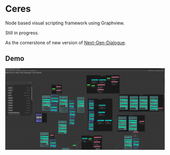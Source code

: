 # Ceres

Node based visual scripting framework using Graphview.

Still in progress. 

As the cornerstone of new version of [Next-Gen-Dialogue](https://github.com/AkiKurisu/Next-Gen-Dialogue).

## Demo

![ceres_ngd](./Images/ceres_ngd.png)
